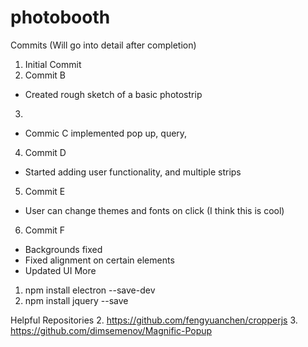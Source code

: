 # photobooth


Commits (Will go into detail after completion)
1. Initial Commit
2. Commit B
- Created rough sketch of a basic photostrip
3.
- Commic C implemented pop up, query,
4. Commit D
- Started adding user functionality, and multiple strips
5. Commit E
- User can change themes and fonts on click (I think this is cool)
6. Commit F
- Backgrounds fixed
- Fixed alignment on certain elements
- Updated UI More

1. npm install electron --save-dev﻿
2. npm install jquery --save


Helpful Repositories
2. https://github.com/fengyuanchen/cropperjs
3. https://github.com/dimsemenov/Magnific-Popup
